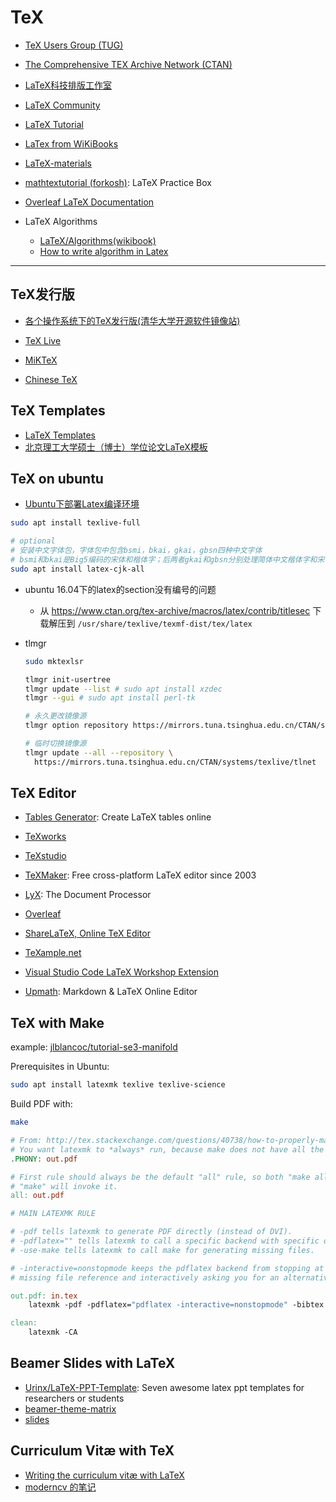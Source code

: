 # TeX

* [TeX Users Group (TUG)](http://www.tug.org/)
* [The Com­pre­hen­sive TEX Archive Net­work (CTAN)](https://ctan.org/)
* [LaTeX科技排版工作室](http://www.latexstudio.net/)

* [LaTeX Community](https://latex.org/forum/)
* [LaTeX Tutorial](https://www.latex-tutorial.com)
* [LaTex from WiKiBooks](https://en.wikibooks.org/wiki/LaTeX)
* [LaTeX-materials](https://github.com/BIT-thesis/LaTeX-materials)
* [mathtextutorial (forkosh)](http://www.forkosh.com/mathtextutorial.html): LaTeX Practice Box
* [Overleaf LaTeX Documentation](https://www.overleaf.com/learn/latex/Main_Page)

* LaTeX Algorithms
    - [LaTeX/Algorithms(wikibook)](https://en.wikibooks.org/wiki/LaTeX/Algorithms)
    - [How to write algorithm in Latex](http://shantoroy.com/latex/how-to-write-algorithm-in-latex/)

---

## TeX发行版

* [各个操作系统下的TeX发行版(清华大学开源软件镜像站)](https://mirrors.tuna.tsinghua.edu.cn/CTAN/systems/)

* [TeX Live](http://www.tug.org/texlive/)
* [MiKTeX](https://miktex.org/)
* [Chinese TeX](http://www.ctex.org/HomePage)


## TeX Templates

* [LaTeX Templates](http://www.latextemplates.com/)
* [北京理工大学硕士（博士）学位论文LaTeX模板](https://github.com/BIT-thesis/LaTeX-template)


## TeX on ubuntu

* [Ubuntu下部署Latex编译环境](http://ptbsare.org/2014/05/12/ubuntu%E4%B8%8B%E9%83%A8%E7%BD%B2latex%E7%BC%96%E8%AF%91%E7%8E%AF%E5%A2%83/#1_-从源里面安装)

```sh
sudo apt install texlive-full

# optional
# 安装中文字体包，字体包中包含bsmi，bkai，gkai，gbsn四种中文字体
# bsmi和bkai是Big5编码的宋体和楷体字；后两者gkai和gbsn分别处理简体中文楷体字和宋体字
sudo apt install latex-cjk-all
```

* ubuntu 16.04下的latex的section没有编号的问题
    - 从 https://www.ctan.org/tex-archive/macros/latex/contrib/titlesec 下载解压到 `/usr/share/texlive/texmf-dist/tex/latex`

* tlmgr
  ```sh
  sudo mktexlsr

  tlmgr init-usertree
  tlmgr update --list # sudo apt install xzdec
  tlmgr --gui # sudo apt install perl-tk

  # 永久更改镜像源
  tlmgr option repository https://mirrors.tuna.tsinghua.edu.cn/CTAN/systems/texlive/tlnet

  # 临时切换镜像源
  tlmgr update --all --repository \
    https://mirrors.tuna.tsinghua.edu.cn/CTAN/systems/texlive/tlnet
  ```

## TeX Editor

* [Tables Generator](https://www.tablesgenerator.com/): Create LaTeX tables online

* [TeXworks](http://www.tug.org/texworks/)
* [TeXstudio](https://www.texstudio.org/)
* [TeXMaker](http://www.xm1math.net/texmaker/): Free cross-platform LaTeX editor since 2003
* [LyX](https://www.lyx.org/): The Document Processor
* [Overleaf](https://www.overleaf.com/)
* [ShareLaTeX, Online TeX Editor](https://www.sharelatex.com/)
* [TeXample.net](http://www.texample.net/)
* [Visual Studio Code LaTeX Workshop Extension](https://github.com/James-Yu/LaTeX-Workshop)
* [Upmath](https://upmath.me/): Markdown & LaTeX Online Editor


## TeX with Make

example: [jlblancoc/tutorial-se3-manifold](https://github.com/jlblancoc/tutorial-se3-manifold)

Prerequisites in Ubuntu:

```sh
sudo apt install latexmk texlive texlive-science
```

Build PDF with:

```sh
make
```

```makefile title="Makefile"
# From: http://tex.stackexchange.com/questions/40738/how-to-properly-make-a-latex-project
# You want latexmk to *always* run, because make does not have all the info.
.PHONY: out.pdf

# First rule should always be the default "all" rule, so both "make all" and
# "make" will invoke it.
all: out.pdf

# MAIN LATEXMK RULE

# -pdf tells latexmk to generate PDF directly (instead of DVI).
# -pdflatex="" tells latexmk to call a specific backend with specific options.
# -use-make tells latexmk to call make for generating missing files.

# -interactive=nonstopmode keeps the pdflatex backend from stopping at a
# missing file reference and interactively asking you for an alternative.

out.pdf: in.tex
	latexmk -pdf -pdflatex="pdflatex -interactive=nonstopmode" -bibtex -use-make in.tex

clean:
	latexmk -CA
```


## Beamer Slides with LaTeX

* [Urinx/LaTeX-PPT-Template](https://github.com/Urinx/LaTeX-PPT-Template): Seven awesome latex ppt templates for researchers or students
* [beamer-theme-matrix](https://hartwork.org/beamer-theme-matrix/)
* [slides](https://github.com/wzpan/wzpan.github.io/wiki/slides)

## Curriculum Vitæ with TeX

* [Writing the curriculum vitæ with LaTeX](http://tug.org/pracjourn/2007-4/mori/)
* [moderncv 的笔记](https://www.xiangsun.org/tex/notes-on-moderncv)
